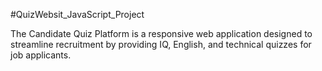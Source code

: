 #QuizWebsit_JavaScript_Project  

The Candidate Quiz Platform is a responsive web application designed to streamline recruitment by providing IQ, English, and technical quizzes for job applicants.
